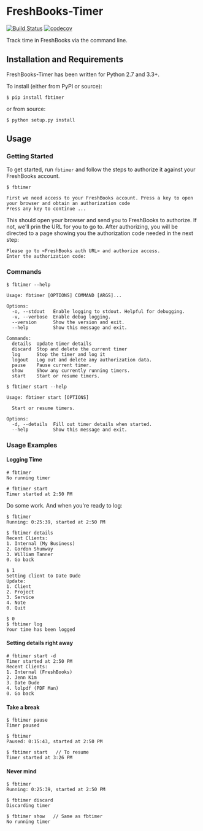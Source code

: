 FreshBooks-Timer
================

[![Build Status](https://travis-ci.org/amcintosh/FreshBooks-Timer.svg?branch=master)](https://travis-ci.org/amcintosh/FreshBooks-Timer)
[![codecov](https://codecov.io/gh/amcintosh/FreshBooks-Timer/branch/master/graph/badge.svg)](https://codecov.io/gh/amcintosh/FreshBooks-Timer)

Track time in FreshBooks via the command line.

## Installation and Requirements

FreshBooks-Timer has been written for Python 2.7 and 3.3+.

To install (either from PyPI or source):
```
$ pip install fbtimer
```
or from source:
```
$ python setup.py install
```

## Usage

### Getting Started
To get started, run `fbtimer` and follow the steps to authorize it against your FreshBooks account.
```
$ fbtimer

First we need access to your FreshBooks account. Press a key to open your browser and obtain an authorization code
Press any key to continue ...
```

This should open your browser and send you to FreshBooks to authorize. If not, we'll prin the URL for you to go to. After authorizing, you will be directed to a page showing you the authorization code needed in the next step:

```
Please go to <FreshBooks auth URL> and authorize access.
Enter the authorization code:
```

### Commands
```
$ fbtimer --help

Usage: fbtimer [OPTIONS] COMMAND [ARGS]...

Options:
  -o, --stdout   Enable logging to stdout. Helpful for debugging.
  -v, --verbose  Enable debug logging.
  --version      Show the version and exit.
  --help         Show this message and exit.

Commands:
  details  Update timer details
  discard  Stop and delete the current timer
  log      Stop the timer and log it
  logout   Log out and delete any authorization data.
  pause    Pause current timer.
  show     Show any currently running timers.
  start    Start or resume timers.

$ fbtimer start --help

Usage: fbtimer start [OPTIONS]

  Start or resume timers.

Options:
  -d, --details  Fill out timer details when started.
  --help         Show this message and exit.
```

### Usage Examples

#### Logging Time
```
# fbtimer
No running timer

# fbtimer start
Timer started at 2:50 PM
```
Do some work. And when you're ready to log:
```
$ fbtimer
Running: 0:25:39, started at 2:50 PM

$ fbtimer details
Recent Clients:
1. Internal (My Business)
2. Gordon Shumway
3. William Tanner
0. Go back

$ 1
Setting client to Date Dude
Update:
1. Client
2. Project
3. Service
4. Note
0. Quit

$ 0
$ fbtimer log
Your time has been logged
```

#### Setting details right away
```
# fbtimer start -d
Timer started at 2:50 PM
Recent Clients:
1. Internal (FreshBooks)
2. Jenn Kim
3. Date Dude
4. lolpdf (PDF Man)
0. Go back
```

#### Take a break
```
$ fbtimer pause
Timer paused

$ fbtimer
Paused: 0:15:43, started at 2:50 PM

$ fbtimer start   // To resume
Timer started at 3:26 PM
```

#### Never mind
```
$ fbtimer
Running: 0:25:39, started at 2:50 PM

$ fbtimer discard
Discarding timer

$ fbtimer show   // Same as fbtimer
No running timer
```
